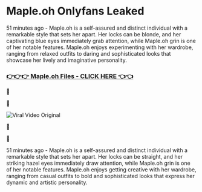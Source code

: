 # Maple.oh Onlyfans Leaked

<p>51 minutes ago - Maple.oh is a self-assured and distinct individual with a remarkable style that sets her apart. Her locks can be blonde, and her captivating blue eyes immediately grab attention, while Maple.oh grin is one of her notable features. Maple.oh enjoys experimenting with her wardrobe, ranging from relaxed outfits to daring and sophisticated looks that showcase her lively and imaginative personality.</p><p>
<h3><a href="https://fansleaks.com-getfree.pro/maple-oh" rel="nofollow">👉👉👉 Maple.oh Files - CLICK HERE 👈👈</a></h3>
<p>🔻</p>
<p>🔻</p> <p>
<a href="https://fansleaks.com-getfree.pro/maple-oh" rel="nofollow"><img src="https://i.imgur.com/0ZbtXZ5.gif" alt="Viral Video Original" style="max-width: 100%; display: inline-block;" data-target="animated-image.originalImage"></a>
<p>🔻</p>
<p>🔻</p> <p>51 minutes ago - Maple.oh is a self-assured and distinct individual with a remarkable style that sets her apart. Her locks can be straight, and her striking hazel eyes immediately draw attention, while Maple.oh grin is one of her notable features. Maple.oh enjoys getting creative with her wardrobe, ranging from casual outfits to bold and sophisticated looks that express her dynamic and artistic personality.</p>